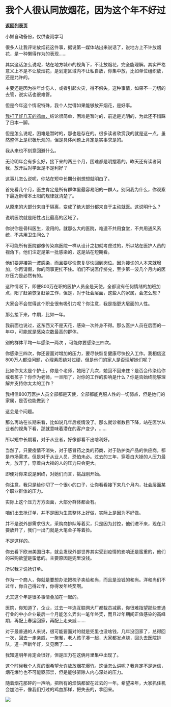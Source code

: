 # 我个人很认同放烟花，因为这个年不好过

[**返回列表页**](/gzh/记忆承载3)

小懒自动备份，仅供查阅学习

很多人让我评论放烟花这件事，据说第一媒体站出来说话了，说地方上不许放烟花，是一种懒得作为的表现......  

其实这话怎么说呢，站在地方城市的视角下，不让放烟花，完全能理解。其实严格意义上不是不让放烟花，是划定区域内不让私自放，你集中放，比如单位组织放，还是允许的。  

主要还是因为往年炸伤人，或者引起火灾，得不偿失。这种事情，如果不一刀切的去管，说实话也很难管。

但是今年这个情况特殊，我个人觉得如果能够放开烟花，是好事。  

[我打了好几天的鸡血，](http://mp.weixin.qq.com/s?__biz=MzU3NDc5Nzc0NQ==&mid=2247521408&idx=1&sn=c47f6bb27ce924f4788500b675fee99e&chksm=fd2e365eca59bf48c20008020efc844db4d41453bd815399074615795c2aee4d54e903fcb52c&scene=21#wechat_redirect)结论很简单，困难是暂时的，前途是光明的，为此还不惜踩了日本一脚。  

但是怎么说呢，困难是暂时的，那也是存在的。很多读者欣赏我的就是这一点，虽然整体上是积极乐观的，但是具体问题上肯定是实事求是的。  

我从来也不刻意回避什么。

无论明年会有多么好，接下来的两三个月，困难都是明摆着的。昨天还有读者问我，放开后对学医是不是利好？  

这事儿怎么说呢，你站在短中长期分别想想就明白了。  

首先看几个月，医生肯定是所有群体里最容易阳的一群人。别问我为什么，你观察下最近新增本土阳的规律就清楚了。

从原来的大部分来自于隔离，变成了绝大部分都来自于主动就医。这说明什么？

说明医院就是阳性占比最高的区域了。  

你说你是骨科医生，没用的。就那么大的医院，难道不共用食堂，不共用通风系统，不共用卫生间么？  

不可能所有医院都像传染病医院一样从设计之初就考虑过的，所以站在医护人员的视角下。他们注定是第一批感染的，这是站在短期看。  

他们要迎接第一波感染，而且要尽快恢复尽快回到岗位。因为接诊的人本来就增加，你再请假，你的同事更扛不住。咱们不说医疗挤兑，至少第一波几个月内的医疗压力是必然有的。

这种情况下，即便800万在职的医护人员全是天使，全都没有任何情绪的加班加点，阳了赶紧恢复赶紧工作，但是，对于社会层面，这些人的家属，会怎么想？  

大家会不会觉得这个职业很有吸引力呢？你注意，我是指更大层面的人性。  

那么接下来，中期，比如一年。  

我前面也说过，这东西又不是天花，感染一次终身不得。那么医护人员在后面的一年中，可能就是感染次数最高的群体。  

别的群体平均一年感染一两次 ，可能你要感染三四次。  

你感染三四次，你还要面对增加的压力，要尽快恢复健康尽快投入工作。我相信这800万人都没问题，心理素质绝对过硬，但是他们的家人是否理解她们呢？  

比如你太太是个护士，你是个老师，她阳了几次，她回不回来住？是否会传染给你或者孩子？你作为老师，一旦阳了，对你的工作的影响是什么？你是否始终能够理解并支持你太太的工作？  

我相信800万医护人员全部都是天使，全部都能克服人性的一切弱点，但是她们的家属，是否也能做到？  

这会是个问题。  

那么再站在长期来看，比如说几年后疫情没了。那么就诊者数目下降，站在医学从业者的视角下看，那就意味着潜在的客户变少，......  

所以短中长期看，对于从业者，好像都看不出啥利好。  

当然了，只要疫情不消失，对于感冒药之类的药商，对于防护类产品的供应商，都是市场需求。但是对于从业人员，恐怕未必。过去的三年，穿着白大褂的人压力最大，放开了，穿着白大褂的人的压力只会更大。  

即便对你来说是剧终，对她们而言，挑战刚开始。  

你注意，我只是给你切了一个很小的口子，让你看看接下来几个月内，社会层面某个职业群体的压力。  

实际上这个压力方方面面，大部分群体都会有。  

咱们出去抢订单，并不是因为生意整体上好做，实际上是因为不好做。

并不是说外部需求很大，采购商排队等着买，只是因为封控，他们进不来，现在只要放开了，我们一出门就是大笔金子等着捡。  

不是这样的。

你去看下欧洲美国日本，就会发现外部世界其实受到疫情的影响还是蛮重的，他们的采购欲望是蛮低的。主要原因是兜里没钱。  

所以我才说抢订单。  

作为一个商人，你就是要想办法把梳子卖给和尚，而且是没钱的和尚。洋和尚们不过年，你自己得过年，你得发年终奖啊。  

尤其这个年是很多事情叠加在一起的。  

医院，你知道了，企业，过去一年连互联网大厂都裁员减薪，你很难指望那些普通行业的中小企业最后一个月能怎么弄出一笔年终奖，而且过年期间正值感染的高峰期，再配上春运回家，再配上走亲戚.......

对于最普通的人来说，很可能要面对的就是兜里也没啥钱，几年没回家了，总得回一次，回去一走亲戚，一聚餐，老人孩子凑一起，大家都发点烧，回头去医院排队，道一声新年好，又见面了.......  

我知道明年肯定会很好，但是压力在这俩月里集中出现了。  

这个时候我个人真的很希望允许放放烟花爆竹。这话怎么讲呢？我肯定不是迷信，烟花爆竹也不可能驱邪祟，但是能够驱除人内心深处的压力。  

随着烟花那砰的一声响，把所有的烦恼都留在过去的一年。希望来年，大家抓住机会加油干，像我们打过的鸡血那样，把失去的，拿回来。  

![](https://mmbiz.qpic.cn/mmbiz_jpg/aYCQDPqZ8kyDibfMu1tpGAX1wXkIaHkf7LfIibkQycicJA5UzTKKDIyUxm9e0qHgTGKuaHpZB6EMBuIsaIyv3uU8Q/640?wx_fmt=jpeg)

